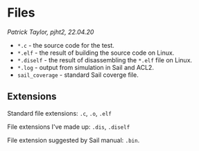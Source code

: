 # Files

*Patrick Taylor, pjht2, 22.04.20*

* `*.c` - the source code for the test.
* `*.elf` - the result of building the source code on Linux.
* `*.diself` - the result of disassembling the `*.elf` file on Linux.
* `*.log` - output from simulation in Sail and ACL2.
* `sail_coverage` - standard Sail coverge file.

## Extensions

Standard file extensions: `.c`, `.o`, `.elf`

File extensions I've made up: `.dis`, `.diself`

File extension suggested by Sail manual: `.bin`.

